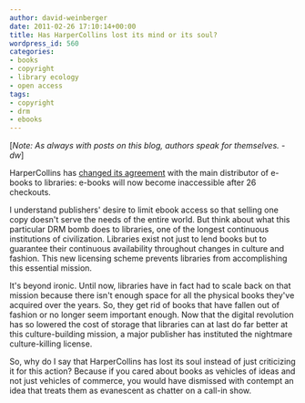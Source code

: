 ```yaml
---
author: david-weinberger
date: 2011-02-26 17:10:14+00:00
title: Has HarperCollins lost its mind or its soul?
wordpress_id: 560
categories:
- books
- copyright
- library ecology
- open access
tags:
- copyright
- drm
- ebooks
---
```


[_Note: As always with posts on this blog, authors speak for themselves. - dw_]

HarperCollins has [changed its agreement](http://www.boingboing.net/2011/02/25/harpercollins-to-lib.html) with the main distributor of e-books to libraries: e-books will now become inaccessible after 26 checkouts.

I understand publishers' desire to limit ebook access so that selling one copy doesn't serve the needs of the entire world. But think about what this particular DRM bomb does to libraries, one of the longest continuous institutions of civilization. Libraries exist not just to lend books but to guarantee their continuous availability throughout changes in culture and fashion. This new licensing scheme prevents libraries from accomplishing this essential mission.

It's beyond ironic. Until now, libraries have in fact had to scale back on that mission because there isn't enough space for all the physical books they've acquired over the years. So, they get rid of books that have fallen out of fashion or no longer seem important enough. Now that the digital revolution has so lowered the cost of storage that libraries can at last do far better at this culture-building mission, a major publisher has instituted the nightmare culture-killing license.

So, why do I say that HarperCollins has lost its soul instead of just criticizing it for this action? Because if you cared about books as vehicles of ideas and not just vehicles of commerce, you would have dismissed with contempt an idea that treats them as evanescent as chatter on a call-in show.

